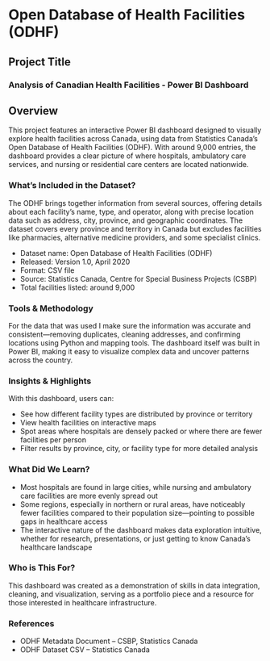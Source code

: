 
# Open Database of Health Facilities (ODHF) 

## Project Title
### Analysis of Canadian Health Facilities - Power BI Dashboard

## Overview

This project features an interactive Power BI dashboard designed to visually explore health facilities across Canada, using data from Statistics Canada’s Open Database of Health Facilities (ODHF). With around 9,000 entries, the dashboard provides a clear picture of where hospitals, ambulatory care services, and nursing or residential care centers are located nationwide.

### What’s Included in the Dataset?

The ODHF brings together information from several sources, offering details about each facility’s name, type, and operator, along with precise location data such as address, city, province, and geographic coordinates. The dataset covers every province and territory in Canada but excludes facilities like pharmacies, alternative medicine providers, and some specialist clinics.

- Dataset name: Open Database of Health Facilities (ODHF)
- Released: Version 1.0, April 2020
- Format: CSV file
- Source: Statistics Canada, Centre for Special Business Projects (CSBP)
- Total facilities listed: around 9,000

### Tools & Methodology

For the data that was used I make sure the information was accurate and consistent—removing duplicates, cleaning addresses, and confirming locations using Python and mapping tools.
The dashboard itself was built in Power BI, making it easy to visualize complex data and uncover patterns across the country.

### Insights & Highlights
With this dashboard, users can:
- See how different facility types are distributed by province or territory
- View health facilities on interactive maps
- Spot areas where hospitals are densely packed or where there are fewer facilities per person
- Filter results by province, city, or facility type for more detailed analysis

### What Did We Learn?

- Most hospitals are found in large cities, while nursing and ambulatory care facilities are more evenly spread out
- Some regions, especially in northern or rural areas, have noticeably fewer facilities compared to their population size—pointing to possible gaps in healthcare access
- The interactive nature of the dashboard makes data exploration intuitive, whether for research, presentations, or just getting to know Canada’s healthcare landscape

### Who is This For?

This dashboard was created as a demonstration of skills in data integration, cleaning, and visualization, serving as a portfolio piece and a resource for those interested in healthcare infrastructure.

### References

- ODHF Metadata Document – CSBP, Statistics Canada
- ODHF Dataset CSV – Statistics Canada
